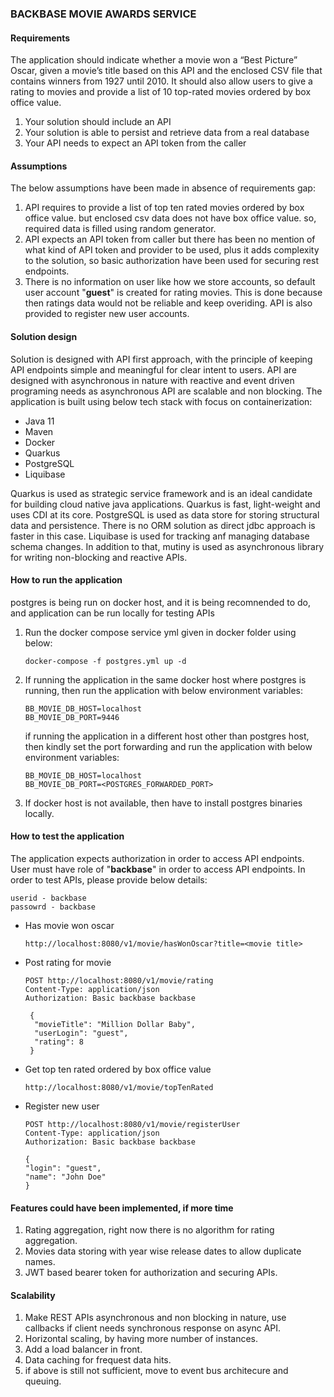 ### BACKBASE MOVIE AWARDS SERVICE

#### Requirements
   The application should indicate whether a movie won a “Best Picture” Oscar, given a
   movie’s title based on this API and the enclosed CSV file that contains winners from
   1927 until 2010. It should also allow users to give a rating to movies and provide a list
   of 10 top-rated movies ordered by box office value.

   1. Your solution should include an API
   2. Your solution is able to persist and retrieve data from a real database 
   3. Your API needs to expect an API token from the caller

#### Assumptions

   The below assumptions have been made in absence of requirements gap:
   1. API requires to provide a list of top ten rated movies ordered by box office value. but enclosed csv data does not have box office value. so, required data is filled using random generator.
   2. API expects an API token from caller but there has been no mention of what kind of API token and provider to be used, plus it adds complexity to the solution, so basic authorization have been used for securing rest endpoints.
   3. There is no information on user like how we store accounts, so default user account "__guest__" is created for rating movies. This is done because then ratings data would not be reliable and keep overiding. API is also provided to register new user accounts.

#### Solution design

   Solution is designed with API first approach, with the principle of keeping API endpoints simple and meaningful for clear intent to users. 
   API are designed with asynchronous in nature with reactive and event driven programing needs as asynchronous API are scalable and non blocking.
   The application is built using below tech stack with focus on containerization:
   
   * Java 11
   * Maven
   * Docker
   * Quarkus
   * PostgreSQL
   * Liquibase

   Quarkus is used as strategic service framework and is an ideal candidate for building cloud native java applications. Quarkus is fast, light-weight and uses CDI at its core.
   PostgreSQL is used as data store for storing structural data and persistence. There is no ORM solution as direct jdbc approach is faster in this case. 
   Liquibase is used for tracking anf managing database schema changes. 
   In addition to that, mutiny is used as asynchronous library for writing non-blocking and reactive APIs.

#### How to run the application

   postgres is being run on docker host, and it is being recomnended to do, and application can be run locally for testing APIs

   1. Run the docker compose service yml given in docker folder using below:
      ````
      docker-compose -f postgres.yml up -d
      ````
   
   2. If running the application in the same docker host where postgres is running, then run the application with below environment variables:
      ````
      BB_MOVIE_DB_HOST=localhost
      BB_MOVIE_DB_PORT=9446
      ````
      if running the application in a different host other than postgres host, then kindly set the port forwarding and run the application with below environment variables:
      ````
      BB_MOVIE_DB_HOST=localhost
      BB_MOVIE_DB_PORT=<POSTGRES_FORWARDED_PORT>
      ````
   3. If docker host is not available, then have to install postgres binaries locally.

#### How to test the application
    
The application expects authorization in order to access API endpoints. User must have role of "__backbase__" in order to access API endpoints.
In order to test APIs, please provide below details:

    userid - backbase
    passowrd - backbase

* Has movie won oscar
    ````
    http://localhost:8080/v1/movie/hasWonOscar?title=<movie title>
    ````

* Post rating for movie
    ````
    POST http://localhost:8080/v1/movie/rating
    Content-Type: application/json
    Authorization: Basic backbase backbase

     {
      "movieTitle": "Million Dollar Baby",
      "userLogin": "guest",
      "rating": 8
     }
    ````
  
* Get top ten rated ordered by box office value
    ````
    http://localhost:8080/v1/movie/topTenRated
    ````

* Register new user
    ````
    POST http://localhost:8080/v1/movie/registerUser
    Content-Type: application/json
    Authorization: Basic backbase backbase

    {
    "login": "guest",
    "name": "John Doe"
    }
    ````

#### Features could have been implemented, if more time

1. Rating aggregation, right now there is no algorithm for rating aggregation.
2. Movies data storing with year wise release dates to allow duplicate names.
3. JWT based bearer token for authorization and securing APIs.

#### Scalability

1. Make REST APIs asynchronous and non blocking in nature, use callbacks if client needs synchronous response on async API.
2. Horizontal scaling, by having more number of instances.
3. Add a load balancer in front.
4. Data caching for frequest data hits.
5. if above is still not sufficient, move to event bus architecure and queuing.


